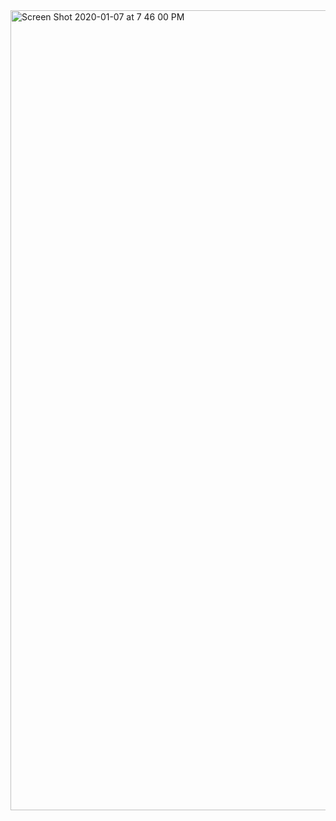 <img width="1280" alt="Screen Shot 2020-01-07 at 7 46 00 PM" src="https://user-images.githubusercontent.com/59631555/71943537-9a295480-3186-11ea-9c85-94e7df31e95d.png">
